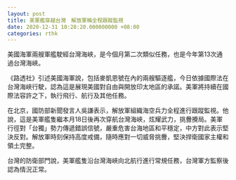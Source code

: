 ```yaml
---
layout: post
title: 美軍艦穿越台灣　解放軍稱全程跟蹤監視
date: 2020-12-31 10:28:20.000000000 +08:00
categories: rthk
---
```


美國海軍兩艘軍艦駛經台灣海峽，是今個月第二次類似任務，也是今年第13次通過台灣海峽。

《路透社》引述美國海軍說，包括麥凱恩號在內的兩艘驅逐艦，今日依據國際法在台灣海峽行駛，認為這是展現美國對自由與開放印太地區的承諾。美軍將持續在國際法容許之下，執行飛行、航行及其他任務。

在北京，國防部新聞發言人吳謙表示，解放軍組織海空兵力全程進行跟蹤監視。他說，這是美軍艦隻繼本月18日後再次穿航台灣海峽，炫耀武力，挑釁攪局。美軍行徑對「台獨」勢力傳遞錯誤信號，嚴重危害台海地區和平穩定，中方對此表示堅決反對。解放軍時刻保持高度戒備，隨時應對一切威脅挑釁，堅決捍衛國家主權和領土完整。

台灣的防衛部門說，美軍艦隻沿台灣海峽向北航行進行常規任務，台灣軍方監察後認為情況正常。
